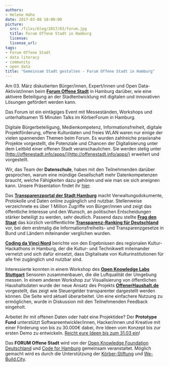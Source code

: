 ```yaml
---
authors: 
- Helene Hahn
date: 2017-03-08 10:00:00
picture:
  src: /files/blog/2017/03/forum.jpg
  title: Forum Offene Stadt in Hamburg
  license: 
  license_url: 
tags:
- Forum Offene Stadt
- data literacy
- community
- open data
title: "Gemeinsam Stadt gestalten - Forum Offene Stadt in Hamburg"
--- 
```


Am 03. März diskutierten Bürger/innen, Expert/innen und Open Data-Aktivist/innen beim **[Forum Offene Stadt](http://offenestadt.info/index.html#start)** in Hamburg darüber, wie eine aktivere Beteiligung an der Stadtentwicklung mit digitalen und innovativen Lösungen gefördert werden kann. 

Das Forum ist ein eintägiges Event mit Messeständen, Workshops und unterhaltsamen 15 Minuten Talks im KörberForum in Hamburg. 

Digitale Bürgerbeteiligung, Medienkompetenz, Informationsfreiheit, digitale Projektförderung, offene Kulturdaten und freies WLAN waren nur einige der vielen spannenden Themen beim Forum. Es wurden zahlreiche praxisnahe Projekte vorgestellt, die Potenziale und Chancen der Digitalisierung unter dem Leitbild einer offenen Stadt veranschaulichen. Sie werden stetig
unter [http://offenestadt.info/apps/](http://offenestadt.info/apps/) erweitert
und vorgestellt.

Wir, das Team der **Datenschule**, haben mit den Teilnehmenden darüber gesprochen, warum eine mündige Gesellschaft mehr Datenkompetenzen braucht, welche Fähigkeiten dazu gehören und wie man sie sich aneignen kann. Unsere Präsentation findet ihr [hier](datenschule-forum-hamburg-03-2017.pdf).

Das **[Transparenzportal der Stadt Hamburg](http://transparenz.hamburg.de/)** macht Verwaltungsdokumente, Protokolle und Daten online zugänglich und nutzbar. Stellenweise verzeichnete es über 1 Million Zugriffe von Bürger/innen und zeigt das öffentliche Interesse und den Wunsch, an politischen Entscheidungen stärker beteiligt zu werden, sehr deutlich. Passend dazu stellte **[Frag den Staat](https://fragdenstaat.de/)** das kürzlich veröffentlichte **[Transparenz-Ranking für Deutschland](https://transparenzranking.de/)** vor, bei dem erstmalig die Informationsfreiheits- und Transparenzgesetze in Bund und Ländern miteinander verglichen wurden.

**[Coding da Vinci Nord](https://codingdavinci.de/events/)** berichte von den Ergebnissen des regionalen Kultur-Hackathons in Hamburg, der die Kultur- und Technikwelt miteinander vernetzt und sich dafür einsetzt, dass Digitalisate von Kulturinstitutionen für alle frei zugänglich und nutzbar sind.

Interessierte konnten in einem Workshop des **[Open Knowledge Labs Stuttgart](http://luftdaten.info/)** Sensoren zusammenbauen, die die Luftqualität der Umgebung messen. In einem anderen Workshop zur Visualisierung von öffentlichen Haushaltsdaten wurde der neue Ansatz des Projekts **[OffenerHaushalt.de](https://offenerhaushalt.de/)** vorgestellt, das zeigt wie Steuergelder transparenter dargestellt werden können. Die Seite wird aktuell überarbeitet. Um eine einfachere Nutzung zu ermöglichen, wurde in Diskussion mit den Teilnehmenden Feedback eingeholt.

Arbeitet ihr mit offenen Daten oder habt eine Projektidee? Der **Prototype Fund** unterstützt Softwareentwickler/innen, Hacker/innen und Kreative mit einer Förderung von bis zu 30.000€ dabei, ihre Ideen vom Konzept bis zur ersten Demo zu entwickeln. [Reicht eure Ideen bis zum 31.03 ein](https://prototypefund.de/)!

Das **FORUM Offene Stadt** wird von der [Open Knowledge Foundation Deutschland](https://okfn.de/) und [Code for Hamburg](http://codeforhamburg.org/) gemeinsam veranstaltet. Möglich gemacht wird es durch die Unterstützung der [Körber-Stiftung](https://www.koerber-stiftung.de/) und [We-Build.City](https://we-build.city/).
